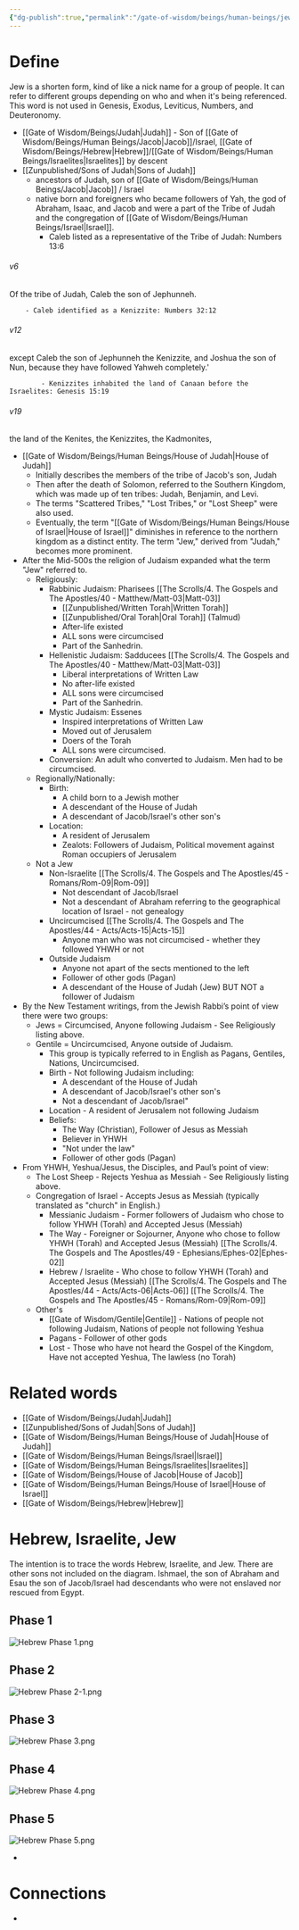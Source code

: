 ```yaml
---
{"dg-publish":true,"permalink":"/gate-of-wisdom/beings/human-beings/jew/","tags":["#GateWisdom","#Being","#HumanBeing"]}
---
```


# Define

Jew is a shorten form, kind of like a nick name for a group of people. It can refer to different groups depending on who and when it's being referenced. This word is not used in Genesis, Exodus, Leviticus, Numbers, and Deuteronomy.

- [[Gate of Wisdom/Beings/Judah\|Judah]] - Son of [[Gate of Wisdom/Beings/Human Beings/Jacob\|Jacob]]/Israel, [[Gate of Wisdom/Beings/Hebrew\|Hebrew]]/[[Gate of Wisdom/Beings/Human Beings/Israelites\|Israelites]] by descent
- [[Zunpublished/Sons of Judah\|Sons of Judah]]
	- ancestors of Judah, son of [[Gate of Wisdom/Beings/Human Beings/Jacob\|Jacob]] / Israel
	- native born and foreigners who became followers of Yah, the god of Abraham, Isaac, and Jacob and were a part of the Tribe of Judah and the congregation of [[Gate of Wisdom/Beings/Human Beings/Israel\|Israel]].
		- Caleb listed as a representative of the Tribe of Judah: Numbers 13:6 
<div class="transclusion internal-embed is-loaded"><div class="markdown-embed">



###### v6 
Of the tribe of Judah, Caleb the son of Jephunneh. 


</div></div>
 
		- Caleb identified as a Kenizzite: Numbers 32:12 
<div class="transclusion internal-embed is-loaded"><div class="markdown-embed">



###### v12 
except Caleb the son of Jephunneh the Kenizzite, and Joshua the son of Nun, because they have followed Yahweh completely.' 


</div></div>

			- Kenizzites inhabited the land of Canaan before the Israelites: Genesis 15:19 
<div class="transclusion internal-embed is-loaded"><div class="markdown-embed">



###### v19 
the land of the Kenites, the Kenizzites, the Kadmonites, 


</div></div>

- [[Gate of Wisdom/Beings/Human Beings/House of Judah\|House of Judah]]
	- Initially describes the members of the tribe of Jacob's son, Judah
	- Then after the death of Solomon, referred to the Southern Kingdom, which was made up of ten tribes: Judah, Benjamin, and Levi. 
	- The terms "Scattered Tribes," "Lost Tribes," or "Lost Sheep" were also used. 
	- Eventually, the term "[[Gate of Wisdom/Beings/Human Beings/House of Israel\|House of Israel]]" diminishes in reference to the northern kingdom as a distinct entity. The term "Jew," derived from "Judah," becomes more prominent.  
- After the Mid-500s the religion of Judaism expanded what the term "Jew" referred to. 
	- Religiously:
		- Rabbinic Judaism: Pharisees  [[The Scrolls/4. The Gospels and The Apostles/40 - Matthew/Matt-03\|Matt-03]]
			- [[Zunpublished/Written Torah\|Written Torah]] 
			- [[Zunpublished/Oral Torah\|Oral Torah]] (Talmud)
			- After-life existed
			- ALL sons were circumcised
			- Part of the Sanhedrin.
		- Hellenistic Judaism: Sadducees  [[The Scrolls/4. The Gospels and The Apostles/40 - Matthew/Matt-03\|Matt-03]]
			- Liberal interpretations of Written Law
			- No after-life existed
			- ALL sons were circumcised
			- Part of the Sanhedrin.
		- Mystic Judaism: Essenes
			- Inspired interpretations of Written Law
			- Moved out of Jerusalem
			- Doers of the Torah 
			- ALL sons were circumcised.
		- Conversion: An adult who converted to Judaism. Men had to be circumcised.
	- Regionally/Nationally:
		- Birth: 
			- A child born to a Jewish mother
			- A descendant of the House of Judah
			- A descendant of Jacob/Israel's other son's
		- Location:
			- A resident of Jerusalem
			- Zealots: Followers of Judaism, Political movement against Roman occupiers of Jerusalem
	- Not a Jew
		- Non-Israelite [[The Scrolls/4. The Gospels and The Apostles/45 - Romans/Rom-09\|Rom-09]]
			- Not descendant of Jacob/Israel
			- Not a descendant of Abraham referring to the geographical location of Israel - not genealogy
		- Uncircumcised [[The Scrolls/4. The Gospels and The Apostles/44 - Acts/Acts-15\|Acts-15]]
			- Anyone man who was not circumcised - whether they followed YHWH or not
		- Outside Judaism
			- Anyone not apart of the sects mentioned to the left
			- Follower of other gods (Pagan)
			- A descendant of the House of Judah (Jew) BUT NOT a follower of Judaism
- By the New Testament writings, from the Jewish Rabbi’s point of view there were two groups:
	- Jews = Circumcised, Anyone following Judaism - See Religiously listing above.
	- Gentile = Uncircumcised, Anyone outside of Judaism. 
		- This group is typically referred to in English as Pagans, Gentiles, Nations, Uncircumcised.
		- Birth - Not following Judaism including:
			- A descendant of the House of Judah
			- A descendant of Jacob/Israel's other son's
			- Not a descendant of Jacob/Israel"
		- Location - A resident of Jerusalem not following Judaism
		- Beliefs:
			- The Way (Christian), Follower of Jesus as Messiah
			- Believer in YHWH
			- "Not under the law"
			- Follower of other gods (Pagan)
- From YHWH, Yeshua/Jesus, the Disciples, and Paul’s point of view:
	- The Lost Sheep - Rejects Yeshua as Messiah - See Religiously listing above.
	- Congregation of Israel - Accepts Jesus as Messiah (typically translated as "church" in English.)
		- Messianic Judaism - Former followers of Judaism who chose to follow YHWH (Torah) and Accepted Jesus (Messiah)
		- The Way - Foreigner or Sojourner, Anyone who chose to follow YHWH (Torah) and Accepted Jesus (Messiah) [[The Scrolls/4. The Gospels and The Apostles/49 - Ephesians/Ephes-02\|Ephes-02]]
		- Hebrew / Israelite - Who chose to follow YHWH (Torah) and Accepted Jesus (Messiah) [[The Scrolls/4. The Gospels and The Apostles/44 - Acts/Acts-06\|Acts-06]] [[The Scrolls/4. The Gospels and The Apostles/45 - Romans/Rom-09\|Rom-09]]
	- Other's
		- [[Gate of Wisdom/Gentile\|Gentile]] - Nations of people not following Judaism, Nations of people not following Yeshua
		- Pagans - Follower of other gods
		- Lost - Those who have not heard the Gospel of the Kingdom, Have not accepted Yeshua, The lawless (no Torah)


# Related words
- [[Gate of Wisdom/Beings/Judah\|Judah]]
- [[Zunpublished/Sons of Judah\|Sons of Judah]]
- [[Gate of Wisdom/Beings/Human Beings/House of Judah\|House of Judah]]
- [[Gate of Wisdom/Beings/Human Beings/Israel\|Israel]]
- [[Gate of Wisdom/Beings/Human Beings/Israelites\|Israelites]]
- [[Gate of Wisdom/Beings/House of Jacob\|House of Jacob]]
- [[Gate of Wisdom/Beings/Human Beings/House of Israel\|House of Israel]]
- [[Gate of Wisdom/Beings/Hebrew\|Hebrew]]

# Hebrew, Israelite, Jew

The intention is to trace the words Hebrew, Israelite, and Jew. There are other sons not included on the diagram. Ishmael, the son of Abraham and Esau the son of Jacob/Israel had descendants who were not enslaved nor rescued from Egypt.
## Phase 1

![Hebrew Phase 1.png](/img/user/Assets/attachments/Hebrew%20Phase%201.png)

## Phase 2

![Hebrew Phase 2-1.png](/img/user/Assets/attachments/Hebrew%20Phase%202-1.png)

## Phase 3

![Hebrew Phase 3.png](/img/user/Assets/attachments/Hebrew%20Phase%203.png)

## Phase 4

![Hebrew Phase 4.png](/img/user/Assets/attachments/Hebrew%20Phase%204.png)

## Phase 5

![Hebrew Phase 5.png](/img/user/Assets/attachments/Hebrew%20Phase%205.png)


- 

# Connections
- 


